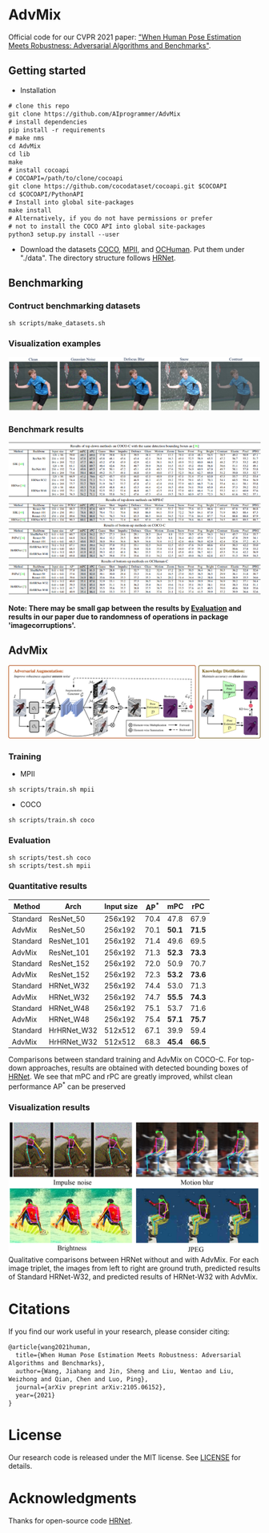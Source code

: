 # AdvMix
Official code for our CVPR 2021 paper: ["When Human Pose Estimation Meets Robustness: Adversarial Algorithms and Benchmarks"](https://arxiv.org/abs/2105.06152).

## Getting started
* Installation
```
# clone this repo
git clone https://github.com/AIprogrammer/AdvMix
# install dependencies
pip install -r requirements
# make nms
cd AdvMix
cd lib
make
# install cocoapi
# COCOAPI=/path/to/clone/cocoapi
git clone https://github.com/cocodataset/cocoapi.git $COCOAPI
cd $COCOAPI/PythonAPI
# Install into global site-packages
make install
# Alternatively, if you do not have permissions or prefer
# not to install the COCO API into global site-packages
python3 setup.py install --user
```

* Download the datasets [COCO](https://cocodataset.org/), [MPII](http://human-pose.mpi-inf.mpg.de/), and [OCHuman](https://github.com/liruilong940607/OCHumanApi). Put them under "./data". The directory structure follows [HRNet](https://github.com/leoxiaobin/deep-high-resolution-net.pytorch).

## Benchmarking
### Contruct benchmarking datasets
```
sh scripts/make_datasets.sh
```
### Visualization examples
![benchmark_dataset](./figures/image_corruption.png)
### Benchmark results
![benchmark_results](./figures/benchmarking_results.png)

**Note: There may be small gap between the results by [Evaluation](#Evaluation) and results in our paper due to randomness of operations in package 'imagecorruptions'.**

## AdvMix
![AdvMix](./figures/AdvMix.jpg)
### Training

* MPII
```
sh scripts/train.sh mpii
```
* COCO
```
sh scripts/train.sh coco
```
<a name="Evaluation"></a>
### Evaluation
```
sh scripts/test.sh coco
sh scripts/test.sh mpii
```

### Quantitative results
|   Method | Arch               | Input size | AP<sup>*</sup>  |  mPC   |   rPC |
|----------|--------------------|------------|--------|--------|-------|
| Standard |      ResNet_50     |    256x192 | 70.4   |   47.8 | 67.9  |
|  AdvMix  |      ResNet_50     |    256x192 | 70.1   |   **50.1** | **71.5**  |
| Standard |     ResNet_101     |    256x192 | 71.4   |   49.6 | 69.5  |
|  AdvMix  |     ResNet_101     |    256x192 | 71.3   |   **52.3** | **73.3**  |
| Standard |     ResNet_152     |    256x192 | 72.0   |   50.9 | 70.7  |
|  AdvMix  |     ResNet_152     |    256x192 | 72.3   |   **53.2** | **73.6**  |
| Standard |     HRNet_W32      |    256x192 | 74.4   |   53.0 | 71.3  |
|  AdvMix  |     HRNet_W32      |    256x192 | 74.7   |   **55.5** | **74.3**  |
| Standard |     HRNet_W48      |    256x192 | 75.1   |   53.7 | 71.6  |
|  AdvMix  |     HRNet_W48      |    256x192 | 75.4   |   **57.1** | **75.7**  |
| Standard |     HrHRNet_W32    |    512x512 | 67.1   |   39.9 | 59.4  |
|  AdvMix  |     HrHRNet_W32    |    512x512 | 68.3   |   **45.4** | **66.5**  |


Comparisons between standard training and AdvMix on COCO-C. For top-down approaches, results are obtained with detected bounding boxes of [HRNet](https://github.com/leoxiaobin/deep-high-resolution-net.pytorch/). We see that mPC and rPC are greatly improved, whilst clean performance AP<sup>*</sup> can be preserved

### Visualization results
![AdvMix](./figures/Qualitative.png)
Qualitative comparisons between HRNet without and with AdvMix. For each image triplet, the images from left to right are ground truth, predicted results of Standard HRNet-W32, and predicted results of HRNet-W32 with AdvMix.

# Citations
If you find our work useful in your research, please consider citing:
```
@article{wang2021human,
  title={When Human Pose Estimation Meets Robustness: Adversarial Algorithms and Benchmarks},
  author={Wang, Jiahang and Jin, Sheng and Liu, Wentao and Liu, Weizhong and Qian, Chen and Luo, Ping},
  journal={arXiv preprint arXiv:2105.06152},
  year={2021}
}
```

# License
Our research code is released under the MIT license. See [LICENSE](./LICENSE) for details.

# Acknowledgments
Thanks for open-source code [HRNet](https://github.com/leoxiaobin/deep-high-resolution-net.pytorch/).


